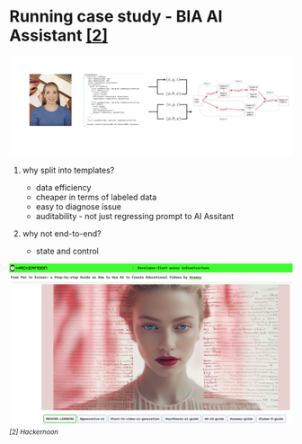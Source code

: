 
# **Running case study - BIA AI Assistant** [[2]](https://hackernoon.com/from-pen-to-screen-a-step-by-step-guide-on-how-to-use-ai-to-create-educational-videos)


![Opening Picture](../Images/02_running_case.png)

1. why split into templates?
    - data efficiency 
    - cheaper in terms of labeled data
    - easy to diagnose issue
    - auditability - not just regressing prompt to AI Assitant

2. why not end-to-end?
   - state and control


![Opening Picture](../Images/04_running_case.png)
<small><i>[2] Hackernoon</i></small>
   
